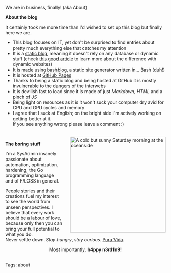We are in business, finally! (aka About)

**About the blog**                                                                 

It certainly took me more time than I'd wished to set up this blog but finally here we are.

* This blog focuses on IT, yet don't be surprised to find entries about pretty much everything else that catches my attention
* It is a [static blog](https://www.staticgen.com), meaning it doesn't rely on any database or dynamic stuff (check [this good article](https://davidwalsh.name/introduction-static-site-generators) to learn more about the difference with dynamic websites)
* It is made using [bashblog](https://github.com/cfenollosa/bashblog "Meet the little giant"), a static site generator written in... Bash (duh!)
* It is hosted at [GitHub Pages](https://pages.github.com "GitHub Pages")
* Thanks to being a static blog and being hosted at GitHub it is mostly invulnerable to the dangers of the interwebs
* It is devilish fast to load since it is made of just *Markdown*, *HTML* and a pinch of *JS*
* Being light on resources as it is it won't suck your computer dry avid for CPU and GPU cycles and memory
* I agree that I suck at English; on the bright side I'm actively working on getting better at it.                        
If you see anything wrong please leave a comment :)

<br>
<img src="https://raw.githubusercontent.com/i90rr/i90rr.github.io/master/resources/img/394089_ds.png" alt="A cold but sunny Saturday morning at the oceanside" title="A cold but sunny Saturday morning at the oceanside" align="right" width="300" height="300" style="margin-left: 25px">

**The boring stuff**

I'm a SysAdmin insanely passionate about automation, optimization, hardening, the Go programming language and of F/LOSS in general.

People stories and their creations fuel my interest to see the world from unseen perspectives. I believe that every work should be a labour of love, because only then you can bring your full potential to what you do.
<br>Never settle down. _Stay hungry_, _stay curious_. [Pura Vida](http://bestcostaricantours.com/about/puravida.html).
<br>

<p align="center">
   Most importantly, <b>h4ppy n3rd1n9!</b>
</p>

<br>
Tags: about
